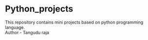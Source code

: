 # Python_projects
This repository contains mini projects based on  python programming language. 
<br>
Author - Tangudu raja
